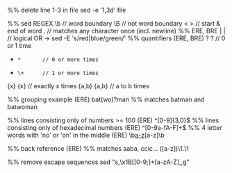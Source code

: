 %% delete line 1-3 in file
sed -e '1,3d' file

%% sed REGEX
\b      // word boundary
\B      // not word boundary
\<  \>  // start & end of word
.       // matches any character once (incl. newline)
%% ERE, BRE
|     \|      // logical OR    -> sed -E 's/red|blue/green/'
%% quantifiers (ERE, BRE)
?     \?      // 0 or 1 time
*     *       // 0 or more times
+     \+      // 1 or more times
{x}   \{x}    // exactly x times
{a,b} \{a,b}  // a to b times

%% grouping example (ERE)
bat(wo)?man   %% matches batman and batwoman

%% lines consisting only of numbers >= 100 (ERE)
^[0-9]{3,0}$
%% lines consisting only of hexadecimal numbers (ERE)
^[0-9a-fA-F]+$
%% 4 letter words with 'no' or 'on' in the middle (ERE)
\b[a-z](on|no)[a-z]\b

%% back reference (ERE)
%% matches aaba, ccic...
([a-z])\1.\1

%% remove escape sequences
sed "s,\x1B\[[0-9;]*[a-zA-Z],,g"
